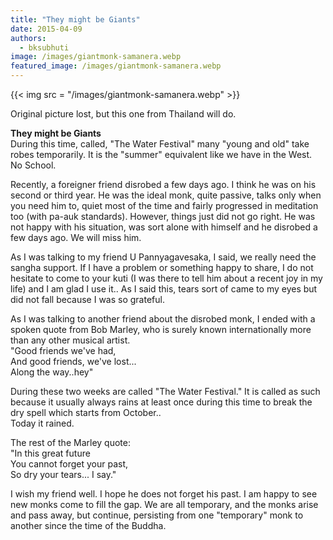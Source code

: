 ```yaml
---
title: "They might be Giants"
date: 2015-04-09
authors: 
  - bksubhuti
image: /images/giantmonk-samanera.webp
featured_image: /images/giantmonk-samanera.webp
---
```


{{< img src = "/images/giantmonk-samanera.webp" >}}

Original picture lost, but this one from Thailand will do.

**They might be Giants**  
During this time, called, "The Water Festival" many "young and old" take robes temporarily. It is the "summer" equivalent like we have in the West. No School.

Recently, a foreigner friend disrobed a few days ago. I think he was on his second or third year. He was the ideal monk, quite passive, talks only when you need him to, quiet most of the time and fairly progressed in meditation too (with pa-auk standards). However, things just did not go right. He was not happy with his situation, was sort alone with himself and he disrobed a few days ago. We will miss him.

As I was talking to my friend U Pannyagavesaka, I said, we really need the sangha support. If I have a problem or something happy to share, I do not hesitate to come to your kuti (I was there to tell him about a recent joy in my life) and I am glad I use it.. As I said this, tears sort of came to my eyes but did not fall because I was so grateful.

As I was talking to another friend about the disrobed monk, I ended with a spoken quote from Bob Marley, who is surely known internationally more than any other musical artist.  
"Good friends we've had,  
And good friends, we've lost...  
Along the way..hey"

During these two weeks are called "The Water Festival." It is called as such because it usually always rains at least once during this time to break the dry spell which starts from October..  
Today it rained.

The rest of the Marley quote:  
"In this great future  
You cannot forget your past,  
So dry your tears... I say."

I wish my friend well. I hope he does not forget his past. I am happy to see new monks come to fill the gap. We are all temporary, and the monks arise and pass away, but continue, persisting from one "temporary" monk to another since the time of the Buddha.
